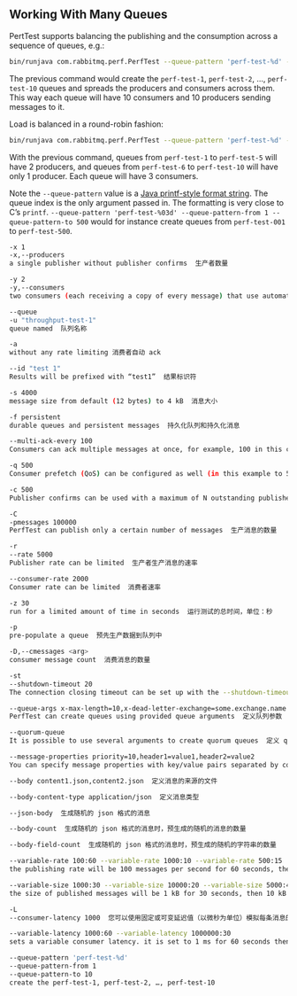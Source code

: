 ## Working With Many Queues

PertTest supports balancing the publishing and the consumption across a sequence of queues, e.g.:

```bash
bin/runjava com.rabbitmq.perf.PerfTest --queue-pattern 'perf-test-%d' --queue-pattern-from 1 --queue-pattern-to 10 --producers 100 --consumers 100

```

The previous command would create the `perf-test-1`, `perf-test-2`, …, `perf-test-10` queues and spreads the producers and consumers across them. This way each queue will have 10 consumers and 10 producers sending messages to it.

Load is balanced in a round-robin fashion:

```bash
bin/runjava com.rabbitmq.perf.PerfTest --queue-pattern 'perf-test-%d' --queue-pattern-from 1 --queue-pattern-to 10 --producers 15 --consumers 30
```

With the previous command, queues from `perf-test-1` to `perf-test-5` will have 2 producers, and queues from `perf-test-6` to `perf-test-10` will have only 1 producer. Each queue will have 3 consumers.

Note the `--queue-pattern` value is a [Java printf-style format string](https://docs.oracle.com/javase/7/docs/api/java/util/Formatter.html). The queue index is the only argument passed in. The formatting is very close to C’s `printf`. `--queue-pattern 'perf-test-%03d' --queue-pattern-from 1 --queue-pattern-to 500` would for instance create queues from `perf-test-001` to `perf-test-500`.

```bash
-x 1
-x,--producers
a single publisher without publisher confirms  生产者数量

-y 2
-y,--consumers
two consumers (each receiving a copy of every message) that use automatic acknowledgement mode  消费者数量

--queue
-u "throughput-test-1"
queue named  队列名称

-a
without any rate limiting 消费者自动 ack

--id "test 1"
Results will be prefixed with “test1”  结果标识符

-s 4000
message size from default (12 bytes) to 4 kB  消息大小

-f persistent
durable queues and persistent messages  持久化队列和持久化消息

--multi-ack-every 100
Consumers can ack multiple messages at once, for example, 100 in this configuration  消费者手动确认时，一次确认的消息数量

-q 500
Consumer prefetch (QoS) can be configured as well (in this example to 500)  Consumer prefetch 数量

-c 500
Publisher confirms can be used with a maximum of N outstanding publishes  发布者确认最多可用于 N 个未完成的发布

-C
-pmessages 100000
PerfTest can publish only a certain number of messages  生产消息的数量

-r
--rate 5000
Publisher rate can be limited  生产者生产消息的速率

--consumer-rate 2000
Consumer rate can be limited  消费者速率

-z 30
run for a limited amount of time in seconds  运行测试的总时间，单位：秒

-p
pre-populate a queue  预先生产数据到队列中

-D,--cmessages <arg>
consumer message count  消费消息的数量

-st
--shutdown-timeout 20
The connection closing timeout can be set up with the --shutdown-timeout argument (or -st)  连接关闭的超时时间 

--queue-args x-max-length=10,x-dead-letter-exchange=some.exchange.name
PerfTest can create queues using provided queue arguments  定义队列参数

--quorum-queue
It is possible to use several arguments to create quorum queues  定义 quorum 类型的队列

--message-properties priority=10,header1=value1,header2=value2
You can specify message properties with key/value pairs separated by commas  定义消息属性

--body content1.json,content2.json  定义消息的来源的文件

--body-content-type application/json  定义消息类型

--json-body  生成随机的 json 格式的消息

--body-count  生成随机的 json 格式的消息时，预生成的随机的消息的数量

--body-field-count  生成随机的 json 格式的消息时，预生成的随机的字符串的数量

--variable-rate 100:60 --variable-rate 1000:10 --variable-rate 500:15
the publishing rate will be 100 messages per second for 60 seconds, then 1000 messages per second for 10 seconds, then 500 messages per second for 15 seconds, then back to 100 messages per second for 60 seconds, and so on.

--variable-size 1000:30 --variable-size 10000:20 --variable-size 5000:45
the size of published messages will be 1 kB for 30 seconds, then 10 kB for 20 seconds, then 5 kB for 45 seconds, then back to 1 kB for 30 seconds, and so on.

-L
--consumer-latency 1000  您可以使用固定或可变延迟值（以微秒为单位）模拟每条消息的处理时间。

--variable-latency 1000:60 --variable-latency 1000000:30
sets a variable consumer latency. it is set to 1 ms for 60 seconds then 1 second for 30 seconds

--queue-pattern 'perf-test-%d'
--queue-pattern-from 1
--queue-pattern-to 10
create the perf-test-1, perf-test-2, …, perf-test-10

```

